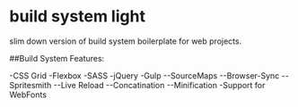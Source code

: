 # build system light
slim down version of build system boilerplate for web projects.

##Build System Features:

-CSS Grid
-Flexbox
-SASS
-jQuery
-Gulp
--SourceMaps
--Browser-Sync
--Spritesmith
--Live Reload
--Concatination
--Minification
-Support for WebFonts
